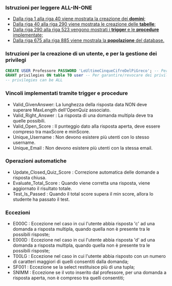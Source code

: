 ### Istruzioni per leggere ALL-IN-ONE
- [Dalla riga 1 alla riga 40 viene mostrata la creazione dei **domini**;](https://github.com/Hex-adecimal/ProgettoOO-BD-20-21/blob/cc936872ba0799da14243d160b088b82b70e3a3f/Basi%20di%20Dati/SQL/ALL_IN_ONE.sql#L2)
- [Dalla riga 40 alla riga 290 viene mostrata le creazione delle **tabelle**;](https://github.com/Hex-adecimal/ProgettoOO-BD-20-21/blob/cc936872ba0799da14243d160b088b82b70e3a3f/Basi%20di%20Dati/SQL/ALL_IN_ONE.sql#L41)
- [Dalla riga 290 alla riga 523 vengono mostrati i **trigger** e le **procedure** implementate;](https://github.com/Hex-adecimal/ProgettoOO-BD-20-21/blob/cc936872ba0799da14243d160b088b82b70e3a3f/Basi%20di%20Dati/SQL/ALL_IN_ONE.sql#L290)
- [Dalla riga 675 alla riga 885 viene mostrala la **popolazione** del database.](https://github.com/Hex-adecimal/ProgettoOO-BD-20-21/blob/cc936872ba0799da14243d160b088b82b70e3a3f/Basi%20di%20Dati/SQL/ALL_IN_ONE.sql#L676)

### Istruzioni per la creazione di un utente, e per la gestione dei privilegi
```SQL
CREATE USER Professore PASSWORD 'LeUltimeCinqueCifreDelPiGreco'; -- Per creare un nuovo utente
GRANT privilegies ON table TO user -- Per garantire/revocare dei privilegi
-- privilegies can be ALL
```
### Vincoli implementati tramite trigger e procedure
- Valid_GivenAnswer: La lunghezza della risposta data NON deve superare MaxLength dell'OpenQuiz associato.
- Valid_Right_Answer : La risposta di una domanda multipla deve tra quelle possibili.
- Valid_Open_Score : Il punteggio dato alla risposta aperta, deve essere compreso tra maxScore e minScore.
- Unique_Username : Non devono esistere più utenti con lo stesso username.
- Unique_Email : Non devono esistere più utenti con la stessa email.

### Operazioni automatiche
- Update_Closed_Quiz_Score : Correzione automatica delle domande a risposta chiusa.
- Evaluate_Total_Score : Quando viene corretta una risposta, viene aggiornato il risultato totale.
- Test_Is_Passed : Quando il total score supera il min score, allora lo studente ha passato il test.

### Eccezioni 
- E000C : Eccezione nel caso in cui l'utente abbia risposta 'c' ad una domanda a risposta multipla, quando quella non è presente tra le possibili risposte;
- E000D : Eccezione nel caso in cui l'utente abbia risposta 'd' ad una domanda a risposta multipla, quando quella non è presente tra le possibili risposte;
- T00LG : Eccezione nel caso in cui l'utente abbia risposto con un numero di caratteri maggiori di quelli consentiti dalla domanda;
- SF001 : Eccezione se la select restituisce più di una tupla;
- SNIMM : Eccezione se il voto inserito dal professore, per una domanda a risposta aperta, non è compreso tra quelli consentiti;
